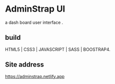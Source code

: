  #  AdminStrap UI
   a dash board user interface .
   ## build 

   HTML5 | CSS3 | JAVASCRIPT | SASS | BOOSTRAP4.

   ##  Site address

   https://adminstrap.netlify.app

